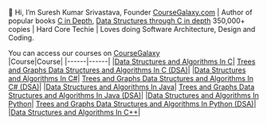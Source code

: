 👋 Hi, I’m Suresh Kumar Srivastava, Founder [CourseGalaxy.com]( http://coursegalaxy.com/) | Author of popular books [C in Depth]( https://www.amazon.in/C-Depth-Deepali-Srivastava/dp/8183330487/), [Data Structures through C in depth]( https://www.amazon.in/Data-Structures-Through-C-Depth/dp/8176567418/) 350,000+ copies | Hard Core Techie | Loves doing Software Architecture, Design and Coding.

You can access our courses on [CourseGalaxy]( http://coursegalaxy.com/)\
|Course|Course|
|------|------|
|[Data Structures and Algorithms In C](http://coursegalaxy.com/course/data-structures-algorithms-c.html)|
[Trees and Graphs Data Structures and Algorithms In C (DSA)](http://coursegalaxy.com/course/trees-graphs-data-structures-algorithms-c.html)|
|[Data Structures and Algorithms In C#](http://coursegalaxy.com/course/data-structures-algorithms-csharp.html)|
[Trees and Graphs Data Structures and Algorithms In C# (DSA)](http://coursegalaxy.com/course/trees-graphs-data-structures-algorithms-csharp.html)|
|[Data Structures and Algorithms In Java](http://coursegalaxy.com/course/data-structures-algorithms-java.html)|
[Trees and Graphs Data Structures and Algorithms In Java (DSA)](http://coursegalaxy.com/course/trees-graphs-data-structures-algorithms-java.html)|
|[Data Structures and Algorithms In Python](http://coursegalaxy.com/course/data-structures-algorithms-python.html)|
[Trees and Graphs Data Structures and Algorithms In Python (DSA)](http://coursegalaxy.com/course/trees-graphs-data-structures-algorithms-python.html)|
|[Data Structures and Algorithms In C++](http://coursegalaxy.com/course/data-structures-algorithms-c-plus-plus.html)|


<!---
[![data-structures-algorithms-java](https://user-images.githubusercontent.com/96913690/200234744-14a5ed97-085f-44f3-9298-979c2053c580.jpg)](http://coursegalaxy.com/)
[![data-structures-algorithms-python](https://user-images.githubusercontent.com/96913690/200234827-86aec10a-bfab-4371-91fc-e2be855ff1ff.jpg)](http://coursegalaxy.com/)
[![data-structures-algorithms-c](https://user-images.githubusercontent.com/96913690/200234592-25d33957-0e9e-4cc0-b324-2a73325aca85.jpg)](http://coursegalaxy.com/)
[![data-structures-algorithms-csharp](https://user-images.githubusercontent.com/96913690/200234905-67b85dfd-20c4-4f4b-afd2-e10d3568fff8.jpg)](http://coursegalaxy.com/)


I am an Founder of CourseGalaxy.com and have written two books – [C in Depth](https://www.amazon.in/C-Depth-Deepali-Srivastava/dp/8183330487/),  [Data Structures through C in depth](https://www.amazon.in/Data-Structures-Through-C-Depth/dp/8176567418/)

You can access our courses on [CourseGalaxy](http://coursegalaxy.com/) -\
[Data Structures and Algorithms In C](http://coursegalaxy.com/course/data-structures-algorithms-c.html)\
[Data Structures and Algorithms In C++](http://coursegalaxy.com/course/data-structures-algorithms-c-plus-plus.html)\
[Data Structures and Algorithms In C#](http://coursegalaxy.com/course/data-structures-algorithms-csharp.html)\
[Data Structures and Algorithms In Java](http://coursegalaxy.com/course/data-structures-algorithms-java.html)\
[Data Structures and Algorithms In Python](http://coursegalaxy.com/course/data-structures-algorithms-python.html)


- 👋 Hi, I’m @suresh-srivastava
- 👀 I’m interested in ...
- 🌱 I’m currently learning ...
- 💞️ I’m looking to collaborate on ...
- 📫 How to reach me ...


suresh-srivastava/suresh-srivastava is a ✨ special ✨ repository because its `README.md` (this file) appears on your GitHub profile.
You can click the Preview link to take a look at your changes.
--->
